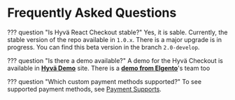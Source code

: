 # Frequently Asked Questions

??? question "Is Hyvä React Checkout stable?"
    Yes, it is sable. Currently, the stable version of the repo available in `1.0.x`. There is a major upgrade is in progress. You can find this beta version in the branch `2.0-develop`.

??? question "Is there a demo available?"
    A demo for the Hyvä Checkout is available in [**Hyvä Demo**](https://demo.hyva.io/) site. There is a [**demo from Elgento**](https://hyva-demo.elgentos.io/)'s team too

??? question "Which custom payment methods supported?"
    To see supported payment methods, see [Payment Supports](/magento2-react-checkout/payment-integration/#payment-supports).
